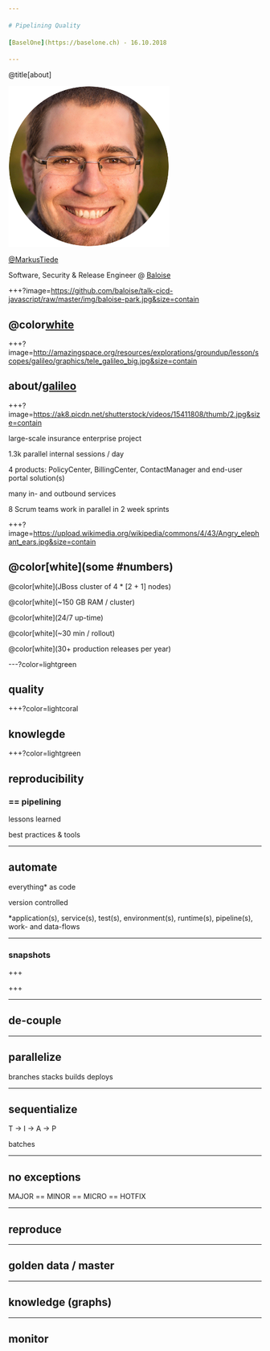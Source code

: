 ```yaml
---

# Pipelining Quality

[BaselOne](https://baselone.ch) - 16.10.2018

---
```

@title[about]
 
![me](https://github.com/MarkusTiede/about/raw/master/img/me-circle.png)

[@MarkusTiede](https://twitter.com/markustiede)

Software, Security & Release Engineer @ [Baloise](https://www.baloise.com)

+++?image=https://github.com/baloise/talk-cicd-javascript/raw/master/img/baloise-park.jpg&size=contain

## @color[white](about/[baloise](https://www.baloise.com))

+++?image=http://amazingspace.org/resources/explorations/groundup/lesson/scopes/galileo/graphics/tele_galileo_big.jpg&size=contain

## about/[galileo](https://www.guidewire.com/about-us/news-and-events/press-releases/20160912/basler-versicherung-extends-guidewire-products)

+++?image=https://ak8.picdn.net/shutterstock/videos/15411808/thumb/2.jpg&size=contain

large-scale insurance enterprise project

1.3k parallel internal sessions / day

4 products: PolicyCenter, BillingCenter, ContactManager and end-user portal solution(s)

many in- and outbound services

8 Scrum teams work in parallel in 2 week sprints

+++?image=https://upload.wikimedia.org/wikipedia/commons/4/43/Angry_elephant_ears.jpg&size=contain

## @color[white](some #numbers)
@color[white](JBoss cluster of 4 * [2 + 1] nodes)

@color[white](~150 GB RAM / cluster)

@color[white](24/7 up-time)

@color[white](~30 min / rollout)

@color[white](30+ production releases per year)

---?color=lightgreen

## quality

+++?color=lightcoral

## knowlegde

+++?color=lightgreen

## reproducibility
### == pipelining

lessons learned

best practices & tools

---

## automate
everything* as code

version controlled

*application(s), service(s), test(s), environment(s), runtime(s), pipeline(s), work- and data-flows

---

### snapshots

+++

<canvas data-chart="line">
<!-- 
{
 "data": {
  "labels": ["Mo"," Tu"," We"," Th"," Fr", "Mo"," Tu"," We"," Th"," Fr"],
  "datasets": [
   {
    "data":[0,15,25,35,45,55,65,75,85,100],
    "label":"App1","borderColor":"rgba(20,220,220,1)"
   },
   {
    "data":[0,10,20,30,40,50,60,70,80,100],
    "label":"App2","borderColor":"rgba(220,120,120,1)"
   },
   {
    "data":[0,5,15,25,35,45,55,65,75,100],
    "label":"App3","borderColor":"rgba(135,206,250,1)"
   }
  ]
 }, 
 "options": { "responsive": "true" }
}
-->
</canvas>

+++

<canvas data-chart="line">
<!-- 
{
 "data": {
  "labels": ["Mo"," Tu"," We"," Th"," Fr", "Mo"," Tu"," We"," Th"," Fr"],
  "datasets": [
   {
    "data":[0,15,25,25,20,40,55,50,65,80],
    "label":"App1","borderColor":"rgba(20,220,220,1)"
   },
   {
    "data":[0,35,20,30,45,55,60,75,70,80],
    "label":"App2","borderColor":"rgba(220,120,120,1)"
   },
   {
    "data":[0,5,15,20,30,35,45,55,60,75],
    "label":"App3","borderColor":"rgba(135,206,250,1)"
   }
  ]
 }, 
 "options": { "responsive": "true" }
}
-->
</canvas>

---

## de-couple

---

## parallelize

branches
stacks
builds
deploys

---

## sequentialize

T -> I -> A -> P

batches

---

## no exceptions

MAJOR == MINOR == MICRO == HOTFIX

---

## reproduce

---

## golden data / master

---

## knowledge (graphs)

---

## monitor
